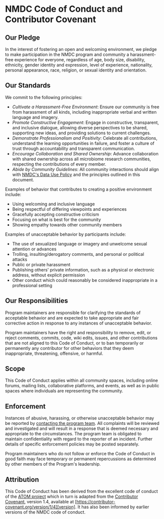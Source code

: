 # NMDC Code of Conduct and Contributor Covenant 

## Our Pledge

In the interest of fostering an open and welcoming environment, we pledge to make participation in the NMDC program and community a harassment-free experience for everyone, regardless of age, body size, disability, ethnicity, gender identity and expression, level of experience, nationality, personal appearance, race, religion, or sexual identity and orientation.

## Our Standards

We commit to the following principles:
- *Cultivate a Harassment-Free Environment*: Ensure our community is free from harassment of all kinds, including inappropriate verbal and written language and imagery.
- *Promote Constructive Engagement*: Engage in constructive, transparent, and inclusive dialogue, allowing diverse perspectives to be shared, supporting new ideas, and providing solutions to current challenges.
- *Demonstrate Professionalism and Positivity*: Celebrate all contributions, understand the learning opportunities in failure, and foster a culture of trust through accountability and transparent communication.
- *Encourage Collaboration and Shared Ownership*: Advance collaboration with shared ownership across all microbiome research communities, respecting the contributions of every member.
- *Abide by Community Guidelines*: All community interactions should align with [NMDC's Data Use Policy](https://microbiomedata.org/nmdc-data-use-policy/) and the principles outlined in this document.

Examples of behavior that contributes to creating a positive environment include:

* Using welcoming and inclusive language
* Being respectful of differing viewpoints and experiences
* Gracefully accepting constructive criticism
* Focusing on what is best for the community
* Showing empathy towards other community members

Examples of unacceptable behavior by participants include:

* The use of sexualized language or imagery and unwelcome sexual attention or advances
* Trolling, insulting/derogatory comments, and personal or political attacks
* Public or private harassment
* Publishing others' private information, such as a physical or electronic address, without explicit permission
* Other conduct which could reasonably be considered inappropriate in a professional setting

## Our Responsibilities

Program maintainers are responsible for clarifying the standards of acceptable behavior and are expected to take appropriate and fair corrective action in response to any instances of unacceptable behavior.

Program maintainers have the right and responsibility to remove, edit, or reject comments, commits, code, wiki edits, issues, and other contributions that are not aligned to this Code of Conduct, or to ban temporarily or permanently any contributor for other behaviors that they deem inappropriate, threatening, offensive, or harmful.

## Scope

This Code of Conduct applies within all community spaces, including online forums, mailing lists, collaborative platforms, and events, as well as in public spaces where individuals are representing the community.

## Enforcement

Instances of abusive, harassing, or otherwise unacceptable behavior may be reported by [contacting the program team](contact.md). All complaints will be reviewed and investigated and will result in a response that is deemed necessary and appropriate to the circumstances. The program team is obligated to maintain confidentiality with regard to the reporter of an incident. Further details of specific enforcement policies may be posted separately.

Program maintainers who do not follow or enforce the Code of Conduct in good faith may face temporary or permanent repercussions as determined by other members of the Program's leadership.

## Attribution



This Code of Conduct has been derived from the excellent code of conduct of the [ATOM project](https://github.com/atom/atom/blob/master/CODE_OF_CONDUCT.md) which in turn is adapted from the [Contributor Covenant][homepage], version 1.4, available at [https://contributor-covenant.org/version/1/4][version]. It has also been informed by earlier versions of the NMDC code of conduct. 

[homepage]: https://contributor-covenant.org
[version]: https://contributor-covenant.org/version/1/4/
